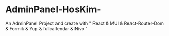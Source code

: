 # AdminPanel-HosKim-
An AdminPanel Project and create with " React &amp; MUI &amp; React-Router-Dom &amp; Formik &amp; Yup &amp; fullcallendar &amp; Nivo "
